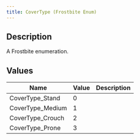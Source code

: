 ```yaml
---
title: CoverType (Frostbite Enum)
---
```

## Description

A Frostbite enumeration.

## Values

| Name              | Value | Description |
| ----------------- | ----- | ----------- |
| CoverType\_Stand  | 0     |             |
| CoverType\_Medium | 1     |             |
| CoverType\_Crouch | 2     |             |
| CoverType\_Prone  | 3     |             |
